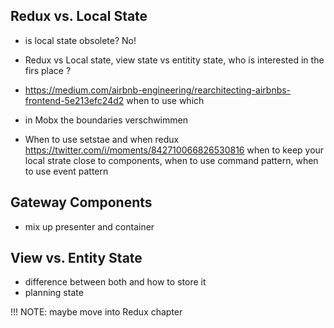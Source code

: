 ## Redux vs. Local State

- is local state obsolete? No!

- Redux vs Local state, view state vs entitity state, who is interested in the firs place ?
- https://medium.com/airbnb-engineering/rearchitecting-airbnbs-frontend-5e213efc24d2 when to use which

- in Mobx the boundaries verschwimmen

- When to use setstae and when redux https://twitter.com/i/moments/842710066826530816 when to keep your local strate close to components, when to use command pattern, when to use event pattern

## Gateway Components

- mix up presenter and container

## View vs. Entity State

- difference between both and how to store it
- planning state

!!! NOTE: maybe move into Redux chapter